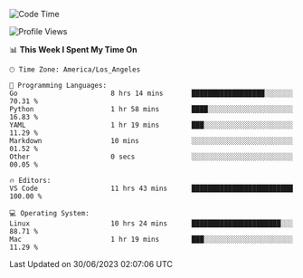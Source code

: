 <!--START_SECTION:waka-->
![Code Time](http://img.shields.io/badge/Code%20Time-458%20hrs%2035%20mins-blue)

![Profile Views](http://img.shields.io/badge/Profile%20Views-0-blue)

📊 **This Week I Spent My Time On** 

```text
🕑︎ Time Zone: America/Los_Angeles

💬 Programming Languages: 
Go                       8 hrs 14 mins       ██████████████████░░░░░░░   70.31 % 
Python                   1 hr 58 mins        ████░░░░░░░░░░░░░░░░░░░░░   16.83 % 
YAML                     1 hr 19 mins        ███░░░░░░░░░░░░░░░░░░░░░░   11.29 % 
Markdown                 10 mins             ░░░░░░░░░░░░░░░░░░░░░░░░░   01.52 % 
Other                    0 secs              ░░░░░░░░░░░░░░░░░░░░░░░░░   00.05 % 

🔥 Editors: 
VS Code                  11 hrs 43 mins      █████████████████████████   100.00 % 

💻 Operating System: 
Linux                    10 hrs 24 mins      ██████████████████████░░░   88.71 % 
Mac                      1 hr 19 mins        ███░░░░░░░░░░░░░░░░░░░░░░   11.29 % 
```


 Last Updated on 30/06/2023 02:07:06 UTC
<!--END_SECTION:waka-->
